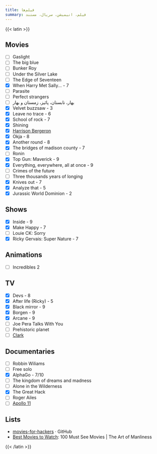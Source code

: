 ```yaml
---
title: فیلم‌ها
summary: فیلم، انیمیشن، سریال، مستند
---
```


{{< latin >}}

## Movies
- [ ] Gaslight
- [ ] The big blue
- [ ] Bunker Roy
- [ ] Under the Silver Lake
- [ ] The Edge of Seventeen
- [X] When Harry Met Sally... - 7
- [ ] Parasite
- [ ] Perfect strangers
- [ ] بهار، تابستان، پائیز، زمستان و بهار
- [X] Velvet buzzsaw - 3
- [X] Leave no trace - 6
- [X] School of rock - 7
- [X] Shining
- [X] [Harrison Bergeron](https://vimeo.com/325695626)
- [X] Okja - 8
- [X] Another round - 8
- [X] The bridges of madison county - 7
- [ ] Ronin
- [X] Top Gun: Maverick - 9
- [X] Everything, everywhere, all at once - 9
- [ ] Crimes of the future
- [ ] Three thousands years of longing
- [X] Knives out - 7
- [X] Analyze that - 5
- [X] Jurassic World Dominion - 2

## Shows
- [X] Inside - 9
- [X] Make Happy - 7
- [ ] Louie CK: Sorry
- [X] Ricky Gervais: Super Nature - 7

## Animations
- [ ] Incredibles 2

## TV

- [X] Devs - 8
- [X] After life (Ricky) - 5
- [X] Black mirror - 9
- [X] Borgen - 9
- [X] Arcane - 9
- [ ] Joe Pera Talks With You
- [ ] Prehistoric planet
- [ ] [Clark](https://www.imdb.com/title/tt12304420/)

## Documentaries

- [ ] Robbin Wiliams
- [ ] Free solo
- [X] AlphaGo - 7/10
- [ ] The kingdom of dreams and madness
- [ ] Alone in the Wilderness
- [X] The Great Hack
- [ ] Roger Ailes
- [ ] [Apollo 11](https://www.youtube.com/watch?v=3Co8Z8BQgWc)

## Lists

- [movies-for-hackers](https://github.com/k4m4/movies-for-hackers/blob/master/readme.md) · GitHub
- [Best Movies to Watch](https://www.artofmanliness.com/articles/100-must-see-movies/): 100 Must See Movies | The Art of Manliness

{{< /latin >}}
